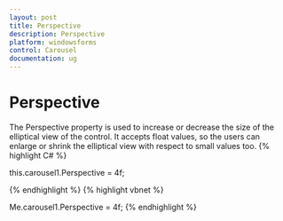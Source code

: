 ```yaml
---
layout: post
title: Perspective 
description: Perspective 
platform: windowsforms
control: Carousel
documentation: ug
---
```


# Perspective 

The Perspective property is used to increase or decrease the size of the elliptical view of the control. It accepts float values, so the users can enlarge or shrink the elliptical view with respect to small values too.
{% highlight C# %}


this.carousel1.Perspective = 4f;

{% endhighlight %}
{% highlight vbnet %}


Me.carousel1.Perspective = 4f;
{% endhighlight %}



